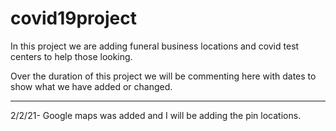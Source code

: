 # covid19project

In this project we are adding funeral business locations and covid test centers to help those looking.

Over the duration of this project we will be commenting here with dates to show what we have added or changed. 

-----------------------------------------------------------------------------------------------------------------

2/2/21- Google maps was added and I will be adding the pin locations. 
